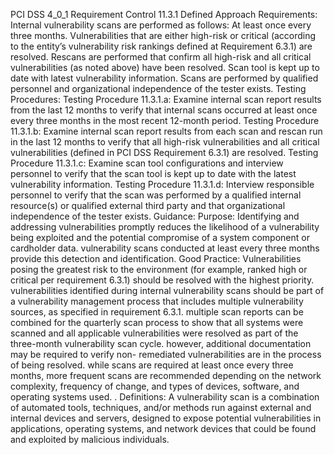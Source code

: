 PCI DSS 4_0_1 Requirement Control 11.3.1 Defined Approach Requirements: Internal vulnerability scans are performed as follows: At least once every three months. Vulnerabilities that are either high-risk or critical (according to the entity’s vulnerability risk rankings defined at Requirement 6.3.1) are resolved. Rescans are performed that confirm all high-risk and all critical vulnerabilities (as noted above) have been resolved. Scan tool is kept up to date with latest vulnerability information. Scans are performed by qualified personnel and organizational independence of the tester exists. Testing Procedures: Testing Procedure 11.3.1.a: Examine internal scan report results from the last 12 months to verify that internal scans occurred at least once every three months in the most recent 12-month period. Testing Procedure 11.3.1.b: Examine internal scan report results from each scan and rescan run in the last 12 months to verify that all high-risk vulnerabilities and all critical vulnerabilities (defined in PCI DSS Requirement 6.3.1) are resolved. Testing Procedure 11.3.1.c: Examine scan tool configurations and interview personnel to verify that the scan tool is kept up to date with the latest vulnerability information. Testing Procedure 11.3.1.d: Interview responsible personnel to verify that the scan was performed by a qualified internal resource(s) or qualified external third party and that organizational independence of the tester exists. Guidance: Purpose: Identifying and addressing vulnerabilities promptly reduces the likelihood of a vulnerability being exploited and the potential compromise of a system component or cardholder data. vulnerability scans conducted at least every three months provide this detection and identification. Good Practice: Vulnerabilities posing the greatest risk to the environment (for example, ranked high or critical per requirement 6.3.1) should be resolved with the highest priority. vulnerabilities identified during internal vulnerability scans should be part of a vulnerability management process that includes multiple vulnerability sources, as specified in requirement 6.3.1. multiple scan reports can be combined for the quarterly scan process to show that all systems were scanned and all applicable vulnerabilities were resolved as part of the three-month vulnerability scan cycle. however, additional documentation may be required to verify non- remediated vulnerabilities are in the process of being resolved. while scans are required at least once every three months, more frequent scans are recommended depending on the network complexity, frequency of change, and types of devices, software, and operating systems used. . Definitions: A vulnerability scan is a combination of automated tools, techniques, and/or methods run against external and internal devices and servers, designed to expose potential vulnerabilities in applications, operating systems, and network devices that could be found and exploited by malicious individuals.